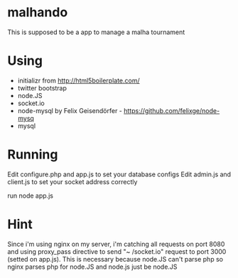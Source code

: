 malhando
========

This is supposed to be a app to manage a malha tournament

Using
======
 - initializr from http://html5boilerplate.com/
 - twitter bootstrap
 - node.JS
 - socket.io
 - node-mysql by Felix Geisendörfer - https://github.com/felixge/node-mysq
 - mysql

Running
======
Edit configure.php and app.js to set your database configs
Edit admin.js and client.js to set your socket address correctly

run node app.js


Hint
======
Since i'm using nginx on my server, i'm catching all requests on port 8080 and using proxy_pass directive to send "~ /socket.io" request to port 3000 (setted on app.js). 
This is necessary because node.JS can't parse php so nginx parses php for node.JS and node.js just be node.JS
